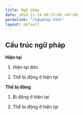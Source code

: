 ```yaml
---
title: Ngữ pháp
date: 2018-11-14 09:37:00 +07:00
permalink: "/nguphap.html"
layout: default
---
```


## Cấu trúc ngữ pháp

**Hiện tại**

1. Hiện tại đơn

2. Thể bị động ở hiện tại

**Thể bị đông**

1. Bị động ở hiện tại

2. Thể bị động ở hiện tại